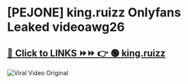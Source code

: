 
 # [PEJONE] king.ruizz Onlyfans Leaked videoawg26

## <h2><a href="https://clipsfans.com/king.ruizz&ref=git">🔗 Click to LINKS ⏩⏩ 👉 🟢 king.ruizz </a></h2>

<a href="https://clipsfans.com/king.ruizz&ref=git" rel="nofollow" data-target="animated-image.originalLink"><img src="https://i.ibb.co.com/xMMVF88/686577567.gif" alt="Viral Video Original" style="max-width: 100%; display: inline-block;" data-target="animated-image.originalImage"></a>

